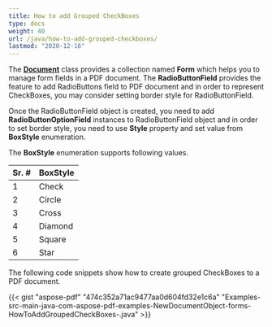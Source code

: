 ```yaml
---
title: How to add Grouped CheckBoxes
type: docs
weight: 40
url: /java/how-to-add-grouped-checkboxes/
lastmod: "2020-12-16"
---
```




The [**Document**](http://www.aspose.com/api/java/pdf/com.aspose.pdf/classes/Document) class provides a collection named **Form** which helps you to manage form fields in a PDF document. The **RadioButtonField** provides the feature to add RadioButtons field to PDF document and in order to represent CheckBoxes, you may consider setting border style for RadioButtonField.

Once the RadioButtonField object is created, you need to add **RadioButtonOptionField** instances to RadioButtonField object and in order to set border style, you need to use **Style** property and set value from **BoxStyle** enumeration.

The **BoxStyle** enumeration supports following values.

|**Sr. #**|**BoxStyle**|
| :- | :- |
|1|Check|
|2|Circle|
|3|Cross|
|4|Diamond|
|5|Square|
|6|Star|
The following code snippets show how to create grouped CheckBoxes to a PDF document.

{{< gist "aspose-pdf" "474c352a71ac9477aa0d604fd32e1c6a" "Examples-src-main-java-com-aspose-pdf-examples-NewDocumentObject-forms-HowToAddGroupedCheckBoxes-.java" >}}



